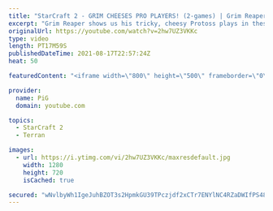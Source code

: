 ```yaml
---
title: "StarCraft 2 - GRIM CHEESES PRO PLAYERS! (2-games) | Grim Reaper #19"
excerpt: "Grim Reaper shows us his tricky, cheesy Protoss plays in these unique games against Starcraft pros Kas (Terran) and PtitDrogo (Protoss). Even more unbelievable is what happens in game 2, a draw?! This does not happen often 🐷 Support PiG: https://www.pigstarcraft.com/support/  The Grim Reaper Playlist:"
originalUrl: https://youtube.com/watch?v=2hw7UZ3VKKc
type: video
length: PT17M59S
publishedDateTime: 2021-08-17T22:57:24Z
heat: 50

featuredContent: "<iframe width=\"800\" height=\"500\" frameborder=\"0\" src=\"https://www.youtube.com/embed/2hw7UZ3VKKc\" allow=\"accelerometer; autoplay; encrypted-media; gyroscope; picture-in-picture\" allowfullscreen></iframe>"

provider:
  name: PiG
  domain: youtube.com

topics:
  - StarCraft 2
  - Terran

images:
  - url: https://i.ytimg.com/vi/2hw7UZ3VKKc/maxresdefault.jpg
    width: 1280
    height: 720
    isCached: true

secured: "wNvlbyWh1IgeJuhBZOT3s2HpmkGU39TPczjdf2xCTr7ENYlNC4RZaDWIfPS48CG0BAsRKSXzRP8az+zAhdY63FSIG2OaK3k/nS2OzoOI8TEW+CUlu2CM6SLSnVOCljW/ZU34PlteJzMR21tAxWagxXPgaBj+aeVCL3xa/AjrHb+PMBAhUYoumkifD9baZGOhUd3nYD/A7oPaPAM8SXSvPOgpYI/oLNl9x0WtVM/5JgfUrowSib/csZ13aiCL/oYfg+/6LeA2lVgJbO1fsybdJEfX7fELBRIKBeHq/JuuE+yFfZnv0i85VhwDkXnyxS7nkXOyxXNGWcA7OmHNhXvMjQJZ73UU/emwkTKIyJ1ZHCDG6ylyJvAL2YjaR1oFFuBqLe7Cb6n/M6JAcPYjBC/tBn3CcuBnC4nauaruRhUfbG0=;LLDp8d5D2QKNKGLSkAVPOg=="
---
```


